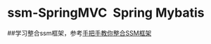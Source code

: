 # ssm-SpringMVC  Spring Mybatis
##学习整合ssm框架，参考<a href="https://github.com/liyifeng1994/ssm">手把手教你整合SSM框架</a>

